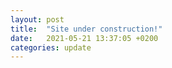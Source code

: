 ```yaml
---
layout: post
title:  "Site under construction!"
date:   2021-05-21 13:37:05 +0200
categories: update
---
```

